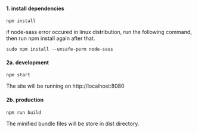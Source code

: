 #### 1. install dependencies

```
npm install
```

if node-sass error occured in linux distribution, run the following command, then run npm install again after that.

```
sudo npm install --unsafe-perm node-sass
```

#### 2a. development

```
npm start
```

The site will be running on http://localhost:8080

#### 2b. production

```
npm run build
```

The minified bundle files will be store in dist directory.
